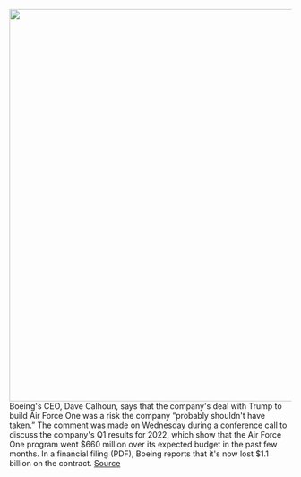<img src='https://cdn.vox-cdn.com/thumbor/NoLUxYf7u-FsICC-ykm4KfaFZ0U=/0x0:4874x3252/1200x800/filters:focal(2048x1237:2826x2015)/cdn.vox-cdn.com/uploads/chorus_image/image/70802680/1240139146.0.jpg' width='700px' /><br/>
Boeing's CEO, Dave Calhoun, says that the company's deal with Trump to build Air Force One was a risk the company “probably shouldn't have taken.” The comment was made on Wednesday during a conference call to discuss the company's Q1 results for 2022, which show that the Air Force One program went $660 million over its expected budget in the past few months. In a financial filing (PDF), Boeing reports that it's now lost $1.1 billion on the contract.
<a href='https://www.theverge.com/2022/4/27/23045514/boeing-ceo-trump-air-force-one-deal-risk'> Source <a/>